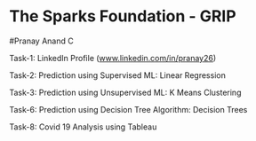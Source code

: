 # The Sparks Foundation - GRIP

#Pranay Anand C

Task-1: LinkedIn Profile (www.linkedin.com/in/pranay26)

Task-2: Prediction using Supervised ML: Linear Regression

Task-3: Prediction using Unsupervised ML: K Means Clustering

Task-6: Prediction using Decision Tree Algorithm: Decision Trees

Task-8: Covid 19 Analysis using Tableau

